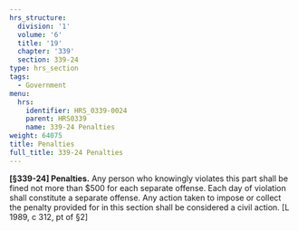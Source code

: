 ```yaml
---
hrs_structure:
  division: '1'
  volume: '6'
  title: '19'
  chapter: '339'
  section: 339-24
type: hrs_section
tags:
  - Government
menu:
  hrs:
    identifier: HRS_0339-0024
    parent: HRS0339
    name: 339-24 Penalties
weight: 64075
title: Penalties
full_title: 339-24 Penalties
---
```

**[§339-24] Penalties.** Any person who knowingly violates this part shall be fined not more than $500 for each separate offense. Each day of violation shall constitute a separate offense. Any action taken to impose or collect the penalty provided for in this section shall be considered a civil action. [L 1989, c 312, pt of §2]
